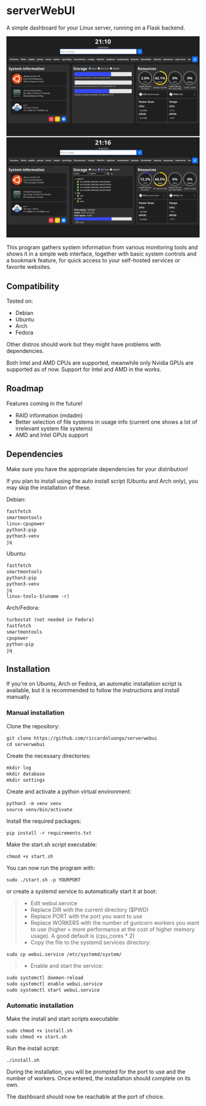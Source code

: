 # serverWebUI
A simple dashboard for your Linux server, running on a Flask backend.

![alt text](screenshot.png)
![alt text](screenshot2.png)

This program gathers system information from various monitoring tools and shows it in a simple web interface, together with basic system controls and a bookmark feature, for quick access to your self-hosted services or favorite websites.

## Compatibility
Tested on:
- Debian
- Ubuntu
- Arch
- Fedora

Other distros should work but they might have problems with dependencies.

Both Intel and AMD CPUs are supported, meanwhile only Nvidia GPUs are supported as of now. Support for Intel and AMD in the works.

## Roadmap
Features coming in the future!

- RAID information (mdadm)
- Better selection of file systems in usage info (current one shows a lot of irrelevant system file systems)
- AMD and Intel GPUs support

## Dependencies
Make sure you have the appropriate dependencies for your distribution!

If you plan to install using the auto install script (Ubuntu and Arch only), you may skip the installation of these.

Debian:
```
fastfetch
smartmontools
linux-cpupower
python3-pip
python3-venv
jq
```

Ubuntu:
```
fastfetch
smartmontools
python3-pip
python3-venv
jq
linux-tools-$(uname -r)
```

Arch/Fedora:
```
turbostat (not needed in Fedora)
fastfetch
smartmontools
cpupower
python-pip
jq
```

## Installation
If you're on Ubuntu, Arch or Fedora, an automatic installation script is available, but it is recommended to follow the instructions and install manually.
### Manual installation

Clone the repository:
```
git clone https://github.com/riccardoluongo/serverwebui
cd serverwebui
```

Create the necessary directories:
```
mkdir log
mkdir database
mkdir settings
```

Create and activate a python virtual environment:
```
python3 -m venv venv
source venv/bin/activate
```

Install the required packages:
```
pip install -r requirements.txt
```

Make the start.sh script executable:
```
chmod +x start.sh
```

You can now run the program with:
```
sudo ./start.sh -p YOURPORT
```
or create a systemd service to automatically start it at boot:
>* Edit webui.service
>* Replace DIR with the current directory ($PWD)
>* Replace PORT with the port you want to use
>* Replace WORKERS with the number of gunicorn workers you want to use (higher = more performance at the cost of higher memory usage). A good default is (cpu_cores * 2)
>* Copy the file to the systemd services directory:
```
sudo cp webui.service /etc/systemd/system/
```
>* Enable and start the service:
```
sudo systemctl daemon-reload
sudo systemctl enable webui.service
sudo systemctl start webui.service
```

### Automatic installation
Make the install and start scripts executable:
```
sudo chmod +x install.sh
sudo chmod +x start.sh
```

Run the install script:
```
./install.sh
```
During the installation, you will be prompted for the port to use and the number of workers. Once entered, the installation should complete on its own.

The dashboard should now be reachable at the port of choice.
